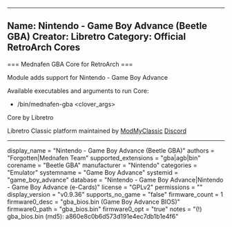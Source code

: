 -----------------------
Name: Nintendo - Game Boy Advance (Beetle GBA)
Creator: Libretro
Category: Official RetroArch Cores
-----------------------

=== Mednafen GBA Core for RetroArch ===

Module adds support for Nintendo - Game Boy Advance

Available executables and arguments to run Core:
- /bin/mednafen-gba <rom> <clover_args>

Core by Libretro

Libretro Classic platform maintained by [ModMyClassic](https://modmyclassic.com) [Discord](https://discordapp.com/invite/8gygsrw)

-----------------------

display_name = "Nintendo - Game Boy Advance (Beetle GBA)"
authors = "Forgotten|Mednafen Team"
supported_extensions = "gba|agb|bin"
corename = "Beetle GBA"
manufacturer = "Nintendo"
categories = "Emulator"
systemname = "Game Boy Advance"
systemid = "game_boy_advance"
database = "Nintendo - Game Boy Advance|Nintendo - Game Boy Advance (e-Cards)"
license = "GPLv2"
permissions = ""
display_version = "v0.9.36"
supports_no_game = "false"
firmware_count = 1
firmware0_desc = "gba_bios.bin (Game Boy Advance BIOS)"
firmware0_path = "gba_bios.bin"
firmware0_opt = "true"
notes = "(!) gba_bios.bin (md5): a860e8c0b6d573d191e4ec7db1b1e4f6"
